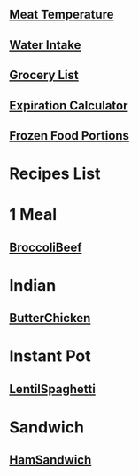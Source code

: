 ## [Meat Temperature](https://www.clickthisnick.com/recipes/meatTemp.html)
## [Water Intake](https://www.clickthisnick.com/recipes/waterIntake.html)
## [Grocery List](https://www.clickthisnick.com/recipes/groceryList.html)
## [Expiration Calculator](https://www.clickthisnick.com/recipes/expirationCalculator.html)
## [Frozen Food Portions](https://www.clickthisnick.com/recipes/frozenFood.html)
# Recipes List
# 1 Meal
## [BroccoliBeef](https://www.clickthisnick.com/recipes/dist/broccolibeef.html)

# Indian
## [ButterChicken](https://www.clickthisnick.com/recipes/dist/butterchicken.html)

# Instant Pot
## [LentilSpaghetti](https://www.clickthisnick.com/recipes/dist/lentilspaghetti.html)

# Sandwich
## [HamSandwich](https://www.clickthisnick.com/recipes/dist/hamsandwich.html)

